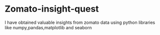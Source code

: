 # Zomato-insight-quest
I have obtained valuable insights from zomato data using python libraries like numpy,pandas,matplotlib and seaborn
